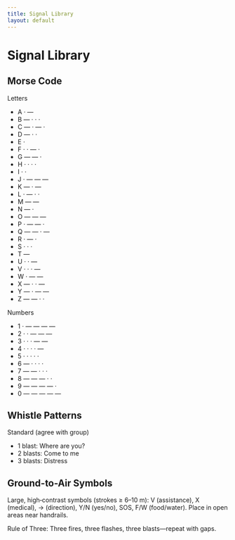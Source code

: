 ```yaml
---
title: Signal Library
layout: default
---
```


# Signal Library

## Morse Code
Letters
- A · —
- B — · · ·
- C — · — ·
- D — · ·
- E ·
- F · · — ·
- G — — ·
- H · · · ·
- I · ·
- J · — — —
- K — · —
- L · — · ·
- M — —
- N — ·
- O — — —
- P · — — ·
- Q — — · —
- R · — ·
- S · · ·
- T —
- U · · —
- V · · · —
- W · — —
- X — · · —
- Y — · — —
- Z — — · ·

Numbers
- 1 · — — — —
- 2 · · — — —
- 3 · · · — —
- 4 · · · · —
- 5 · · · · ·
- 6 — · · · ·
- 7 — — · · ·
- 8 — — — · ·
- 9 — — — — ·
- 0 — — — — —

## Whistle Patterns
Standard (agree with group)
- 1 blast: Where are you?
- 2 blasts: Come to me
- 3 blasts: Distress

## Ground-to-Air Symbols
Large, high‑contrast symbols (strokes ≥ 6–10 m): V (assistance), X (medical), → (direction), Y/N (yes/no), SOS, F/W (food/water). Place in open areas near handrails.

Rule of Three: Three fires, three flashes, three blasts—repeat with gaps.
